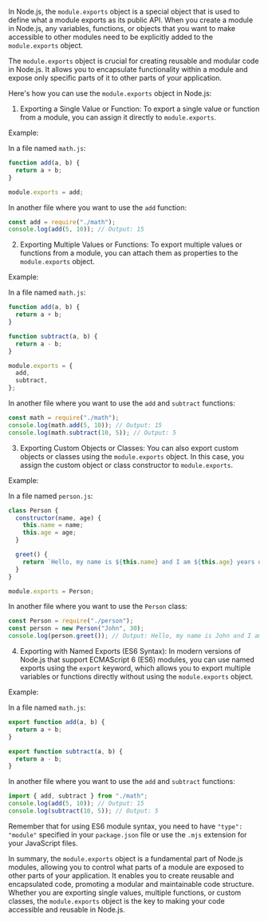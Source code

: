 In Node.js, the `module.exports` object is a special object that is used to define what a module exports as its public API. When you create a module in Node.js, any variables, functions, or objects that you want to make accessible to other modules need to be explicitly added to the `module.exports` object.

The `module.exports` object is crucial for creating reusable and modular code in Node.js. It allows you to encapsulate functionality within a module and expose only specific parts of it to other parts of your application.

Here's how you can use the `module.exports` object in Node.js:

1. Exporting a Single Value or Function:
   To export a single value or function from a module, you can assign it directly to `module.exports`.

Example:

In a file named `math.js`:

```javascript
function add(a, b) {
  return a + b;
}

module.exports = add;
```

In another file where you want to use the `add` function:

```javascript
const add = require("./math");
console.log(add(5, 10)); // Output: 15
```

2. Exporting Multiple Values or Functions:
   To export multiple values or functions from a module, you can attach them as properties to the `module.exports` object.

Example:

In a file named `math.js`:

```javascript
function add(a, b) {
  return a + b;
}

function subtract(a, b) {
  return a - b;
}

module.exports = {
  add,
  subtract,
};
```

In another file where you want to use the `add` and `subtract` functions:

```javascript
const math = require("./math");
console.log(math.add(5, 10)); // Output: 15
console.log(math.subtract(10, 5)); // Output: 5
```

3. Exporting Custom Objects or Classes:
   You can also export custom objects or classes using the `module.exports` object. In this case, you assign the custom object or class constructor to `module.exports`.

Example:

In a file named `person.js`:

```javascript
class Person {
  constructor(name, age) {
    this.name = name;
    this.age = age;
  }

  greet() {
    return `Hello, my name is ${this.name} and I am ${this.age} years old.`;
  }
}

module.exports = Person;
```

In another file where you want to use the `Person` class:

```javascript
const Person = require("./person");
const person = new Person("John", 30);
console.log(person.greet()); // Output: Hello, my name is John and I am 30 years old.
```

4. Exporting with Named Exports (ES6 Syntax):
   In modern versions of Node.js that support ECMAScript 6 (ES6) modules, you can use named exports using the `export` keyword, which allows you to export multiple variables or functions directly without using the `module.exports` object.

Example:

In a file named `math.js`:

```javascript
export function add(a, b) {
  return a + b;
}

export function subtract(a, b) {
  return a - b;
}
```

In another file where you want to use the `add` and `subtract` functions:

```javascript
import { add, subtract } from "./math";
console.log(add(5, 10)); // Output: 15
console.log(subtract(10, 5)); // Output: 5
```

Remember that for using ES6 module syntax, you need to have `"type": "module"` specified in your `package.json` file or use the `.mjs` extension for your JavaScript files.

In summary, the `module.exports` object is a fundamental part of Node.js modules, allowing you to control what parts of a module are exposed to other parts of your application. It enables you to create reusable and encapsulated code, promoting a modular and maintainable code structure. Whether you are exporting single values, multiple functions, or custom classes, the `module.exports` object is the key to making your code accessible and reusable in Node.js.

